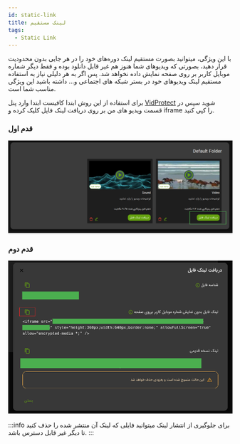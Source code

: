 ```yaml
---
id: static-link
title: لینک مستقیم
tags:
  - Static Link
---
```


با این ویژگی، میتوانید بصورت مستقیم لینک‌ دور‌ه‌‌های خود را در هر جایی بدون محدودیت قرار دهید، بصورتی که ویدیوهای شما
هنوز هم غیر قابل دانلود بوده و فقط دیگر شماره موبایل کاربر بر روی صفحه نمایش داده نخواهد شد. پس اگر به هر دلیلی نیاز به
استفاده مستقیم لینک ویدیوهای خود در بستر شبکه های اجتماعی و... داشته باشید این ویژگی مناسب شما است.

برای استفاده از این روش ابتدا کافیست ابتدا وارد پنل
[VidProtect][]
شوید سپس در قسمت ویدیو های من بر روی دریافت لینک فایل کلیک کرده و iframe را کپی کنید.

### قدم اول

![Image](./img/03.jpg)

### قدم دوم

![Image](./img/02.jpg)

:::info
برای جلوگیری از انتشار لینک میتوانید فایلی که لینک آن منتشر شده را حذف کنید تا دیگر غیر قابل دسترس باشد.
:::

[VidProtect]: https://vidprotect.ir/panel
